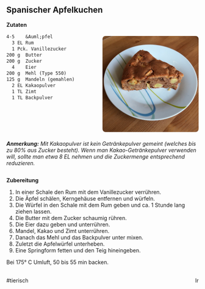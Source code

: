 Spanischer Apfelkuchen
-----------------------

<img align='right' style="margin:5ex 0 1ex 1em;border-radius:8px" width="50%" 
    src="images/Spanischer_Apfelkuchen_2020-04-09.jpg"  />

**Zutaten**

```
4-5    &Auml;pfel
  3 EL Rum
  1 Pck. Vanillezucker
200 g  Butter
200 g  Zucker
  4    Eier
200 g  Mehl (Type 550)
125 g  Mandeln (gemahlen)
  2 EL Kakaopulver
  1 TL Zimt
  1 TL Backpulver
```


<div class="ANMERKUNG" style="float:left;">
  <p>
    <em
      ><strong>Anmerkung:</strong> Mit Kakaopulver ist kein Getr&auml;nkepulver
      gemeint (welches bis zu 80% aus Zucker besteht). Wenn man
      Kakao-Getr&auml;nkepulver verwenden will, sollte man etwa 8 EL nehmen und
      die Zuckermenge entsprechend reduzieren.</em
    >
  </p>
</div>
<div class="ZUBEREITUNG" style="float:left;">
  <p><strong>Zubereitung</strong></p>
  <ol>
    <li>In einer Schale den Rum mit dem Vanillezucker verr&uuml;hren.</li>
    <li>
      Die &Auml;pfel sch&auml;len, Kerngeh&auml;use entfernen und w&uuml;rfeln.
    </li>
    <li>
      Die W&uuml;rfel in den Schale mit dem Rum geben und ca. 1 Stunde lang
      ziehen lassen.
    </li>
    <li>Die Butter mit dem Zucker schaumig r&uuml;hren.</li>
    <li>Die Eier dazu geben und unterr&uuml;hren.</li>
    <li>Mandel, Kakao und Zimt unterr&uuml;hren.</li>
    <li>Danach das Mehl und das Backpulver unter mixen.</li>
    <li>Zuletzt die Apfelw&uuml;rfel unterheben.</li>
    <li>Eine Springform fetten und den Teig hineingeben.</li>
  </ol>
</div>
<p style="clear:left;">Bei 175&deg; C Umluft, 50 bis 55 min backen.</p>
<div style="clear:left;">&nbsp;</div>
<aside style="float:right;">lr</aside>
<div>#tierisch</div>
